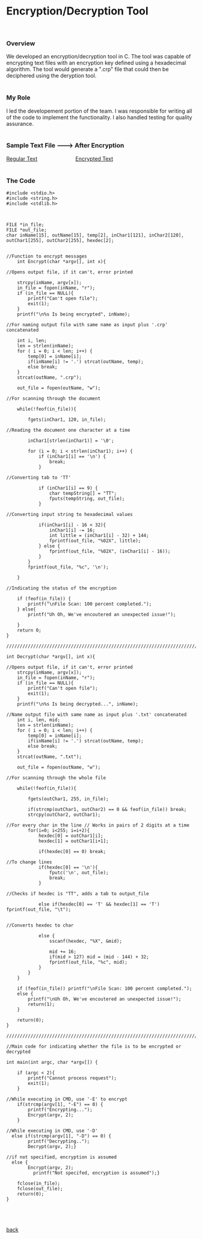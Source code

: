 # Encryption/Decryption Tool
<br> 

### Overview 
We developed an encryption/decryption tool in C. The tool was capable of encrypting text files with an encryption key defined using a hexadecimal algorithm. The tool would generate a ".crp" file that could then be deciphered using the deryption tool.
<br><br>

### My Role
I led the developement portion of the team. I was responsible for writing all of the code to implement the functionality. I also handled testing for quality assurance. 
<br> <br> 
### Sample Text File  ---> After Encryption 
[Regular Text](https://githerdone17.github.io/kobes-portfolio/Files/Regular_Text.txt) &emsp; &emsp; &emsp; &emsp; &emsp; &nbsp; [Encrypted Text](https://githerdone17.github.io/kobes-portfolio/Files/Encrypted_Text.crp)
<br> <br> 
### The Code
```
#include <stdio.h>
#include <string.h>
#include <stdlib.h>



FILE *in_file;
FILE *out_file;
char inName[15], outName[15], temp[2], inChar1[121], inChar2[120], outChar1[255], outChar2[255], hexdec[2];


//Function to encrypt messages
    int Encrypt(char *argv[], int x){

//Opens output file, if it can't, error printed

    strcpy(inName, argv[x]);
    in_file = fopen(inName, "r");
    if (in_file == NULL){
        printf("Can't open file");
        exit(1);
    }
    printf("\n%s Is being encrypted", inName);

//For naming output file with same name as input plus '.crp' concatenated

    int i, len;
    len = strlen(inName);
    for ( i = 0; i < len; i++) {
        temp[0] = inName[i];
        if(inName[i] != '.') strcat(outName, temp);
        else break;
    }
    strcat(outName, ".crp");

    out_file = fopen(outName, "w");

//For scanning through the document

    while(!feof(in_file)){

        fgets(inChar1, 120, in_file);

//Reading the document one character at a time

        inChar1[strlen(inChar1)] = '\0';

        for (i = 0; i < strlen(inChar1); i++) {
            if (inChar1[i] == '\n') {
                break;
            }

//Converting tab to 'TT'

            if (inChar1[i] == 9) {
                char tempString[] = "TT";
                fputs(tempString, out_file);
            }
            
//Converting input string to hexadecimal values

            if(inChar1[i] - 16 < 32){
                inChar1[i] -= 16;
                int little = (inChar1[i] - 32) + 144;
                fprintf(out_file, "%02X", little);
            } else {
                fprintf(out_file, "%02X", (inChar1[i] - 16));
            }
        }
        fprintf(out_file, "%c", '\n');

    }

//Indicating the status of the encryption

    if (feof(in_file)) {
        printf("\nFile Scan: 100 percent completed.");
    } else{
        printf("Uh Oh, We've encoutered an unexpected issue!");
        
    }
    return 0;
}

/////////////////////////////////////////////////////////////////////////////////////////////Encryption^

int Decrypt(char *argv[], int x){
   
//Opens output file, if it can't, error printed
    strcpy(inName, argv[x]);
    in_file = fopen(inName, "r");
    if (in_file == NULL){
        printf("Can't open file");
        exit(1);
    }
    printf("\n%s Is being decrypted...", inName);

//Name output file with same name as input plus '.txt' concatenated
    int i, len, mid;
    len = strlen(inName);
    for ( i = 0; i < len; i++) {
        temp[0] = inName[i];
        if(inName[i] != '.') strcat(outName, temp);
        else break;
    }
    strcat(outName, ".txt");
    
    out_file = fopen(outName, "w");

//For scanning through the whole file 

    while(!feof(in_file)){
        
        fgets(outChar1, 255, in_file);
        
        if(strcmp(outChar1, outChar2) == 0 && feof(in_file)) break;
        strcpy(outChar2, outChar1);

//For every char in the line // Works in pairs of 2 digits at a time
        for(i=0; i<255; i=i+2){
            hexdec[0] = outChar1[i];
            hexdec[1] = outChar1[i+1];

            if(hexdec[0] == 0) break;

//To change lines
            if(hexdec[0] == '\n'){
                fputc('\n', out_file);
                break;
            }
            
//Checks if hexdec is "TT", adds a tab to output_file

            else if(hexdec[0] == 'T' && hexdec[1] == 'T') fprintf(out_file, "\t");
            
            
//Converts hexdec to char

            else {
                sscanf(hexdec, "%X", &mid);
                
                mid += 16;
                if(mid > 127) mid = (mid - 144) + 32;
                fprintf(out_file, "%c", mid);
            }
        }
    }
    
    if (feof(in_file)) printf("\nFile Scan: 100 percent completed.");
    else {
        printf("\nUh Oh, We've encoutered an unexpected issue!");
        return(1);
    }

    return(0);
}

///////////////////////////////////////////////////////////////////////////////////////////Decryption^

//Main code for indicating whether the file is to be encrypted or decrypted

int main(int argc, char *argv[]) {

    if (argc < 2){
        printf("Cannot process request");
        exit(1);
    }

//While executing in CMD, use '-E' to encrypt
    if(strcmp(argv[1], "-E") == 0) { 
        printf("Encrypting..."); 
        Encrypt(argv, 2);
    }

//While executing in CMD, use '-D'
  else if(strcmp(argv[1], "-D") == 0) { 
        printf("Decrypting.."); 
        Decrypt(argv, 2);}

//if not specified, encryption is assumed
  else { 
        Encrypt(argv, 2);
          printf("Not specifed, encryption is assumed");}

    fclose(in_file);
    fclose(out_file);
    return(0);
}
```
<br> <br> <br>
[back](https://githerdone17.github.io/kobes-portfolio/)
